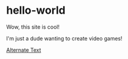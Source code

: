 # hello-world
Wow, this site is cool!

I'm just a dude wanting to create video games!

[Alternate Text](https://i.imgur.com/rgFwsC8.jpg)
